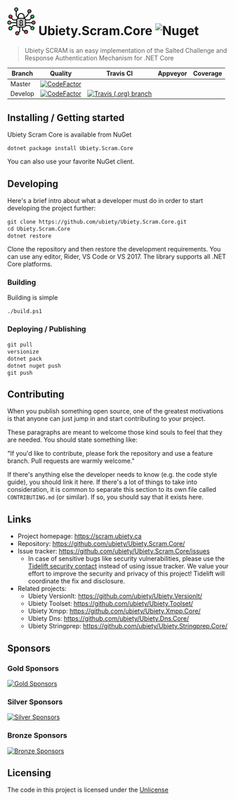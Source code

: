 # ![Logo](https://github.com/ubiety/Ubiety.Scram.Core/raw/develop/images/encryption64.png) Ubiety.Scram.Core ![Nuget](https://img.shields.io/nuget/v/Ubiety.Scram.Core.svg?style=flat-square)

> Ubiety SCRAM is an easy implementation of the Salted Challenge and Response Authentication Mechanism for .NET Core

| Branch  | Quality                                                                                                                                                                                                      | Travis CI | Appveyor | Coverage                                                                                                                                                                    |
| ------- | ------------------------------------------------------------------------------------------------------------------------------------------------------------------------------------------------------------ | --------- | -------- | --------
| Master  | [![CodeFactor](https://www.codefactor.io/repository/github/ubiety/ubiety.scram.core/badge?style=flat-square)](https://www.codefactor.io/repository/github/ubiety/ubiety.scram.core)                          |           |          |         
| Develop | [![CodeFactor](https://www.codefactor.io/repository/github/ubiety/ubiety.scram.core/badge/develop?style=flat-square)](https://www.codefactor.io/repository/github/ubiety/ubiety.scram.core/overview/develop) | [![Travis (.org) branch](https://img.shields.io/travis/ubiety/Ubiety.Scram.Core/develop.svg?style=flat-square)](https://travis-ci.org/ubiety/Ubiety.Scram.Core)          |          |         

## Installing / Getting started

Ubiety Scram Core is available from NuGet

```shell
dotnet package install Ubiety.Scram.Core
```

You can also use your favorite NuGet client.

## Developing

Here's a brief intro about what a developer must do in order to start developing
the project further:

```shell
git clone https://github.com/ubiety/Ubiety.Scram.Core.git
cd Ubiety.Scram.Core
dotnet restore
```

Clone the repository and then restore the development requirements. You can use
any editor, Rider, VS Code or VS 2017. The library supports all .NET Core
platforms.

### Building

Building is simple

```shell
./build.ps1
```

### Deploying / Publishing

```shell
git pull
versionize
dotnet pack
dotnet nuget push
git push
```

## Contributing

When you publish something open source, one of the greatest motivations is that
anyone can just jump in and start contributing to your project.

These paragraphs are meant to welcome those kind souls to feel that they are
needed. You should state something like:

"If you'd like to contribute, please fork the repository and use a feature
branch. Pull requests are warmly welcome."

If there's anything else the developer needs to know (e.g. the code style
guide), you should link it here. If there's a lot of things to take into
consideration, it is common to separate this section to its own file called
`CONTRIBUTING.md` (or similar). If so, you should say that it exists here.

## Links

- Project homepage: <https://scram.ubiety.ca>
- Repository: <https://github.com/ubiety/Ubiety.Scram.Core/>
- Issue tracker: <https://github.com/ubiety/Ubiety.Scram.Core/issues>
  - In case of sensitive bugs like security vulnerabilities, please use the 
    [Tidelift security contact](https://tidelift.com/security) instead of using issue tracker. 
    We value your effort to improve the security and privacy of this project! Tidelift will coordinate the fix and disclosure.
- Related projects:
  - Ubiety VersionIt: <https://github.com/ubiety/Ubiety.VersionIt/>
  - Ubiety Toolset: <https://github.com/ubiety/Ubiety.Toolset/>
  - Ubiety Xmpp: <https://github.com/ubiety/Ubiety.Xmpp.Core/>
  - Ubiety Dns: <https://github.com/ubiety/Ubiety.Dns.Core/>
  - Ubiety Stringprep: <https://github.com/ubiety/Ubiety.Stringprep.Core/>

## Sponsors

### Gold Sponsors

[![Gold Sponsors](https://opencollective.com/ubiety/tiers/gold-sponsor.svg?avatarHeight=36)](https://opencollective.com/ubiety/)

### Silver Sponsors

[![Silver Sponsors](https://opencollective.com/ubiety/tiers/silver-sponsor.svg?avatarHeight=36)](https://opencollective.com/ubiety/)

### Bronze Sponsors

[![Bronze Sponsors](https://opencollective.com/ubiety/tiers/bronze-sponsor.svg?avatarHeight=36)](https://opencollective.com/ubiety/)

## Licensing

The code in this project is licensed under the [Unlicense](https://unlicense.org/)